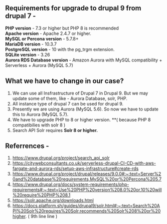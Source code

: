 ## Requirements for upgrade to drupal 9 from drupal 7 -
**PHP version** - 7.3 or higher but PHP 8 is recommended <br/>
**Apache version** - Apache 2.4.7 or higher. <br/>
**MySQL or Percona version** -  5.7.8+ <br/>
**MariaDB version** - 10.3.7 <br/>
**PostgreSQL version** - 10 with the pg_trgm extension. <br/>
**SQLite version** - 3.26 <br/>
**Aurora RDS Database version** - Amazon Aurora with MySQL compatibility + Serverless + Aurora (MySQL 5.7)

## What we have to change in our case?
1) We can use all Insfrastructure of Drupal 7 in Drupal 9. But we may update some of them, like - Aurora Database, solr, PHP.
2) All instance type of drupal 7 can be used for drupal 9.
3) Presently we are using  Aurora (MySQL 5.6). So now we have to update this to Aurora (MySQL 5.7).
4) We have to upgrade PHP to 8 or higher version. **( because PHP 8 compatibilies with solr 8 )
5) Search API Solr requires **Solr 8 or higher.**


## Referrences -
1) https://www.drupal.org/project/search_api_solr <br/>
2) https://citywebconsultants.co.uk/serverless-drupal-CI-CD-with-aws-fargate-and-aurora-rds/setup-aws-infrastructure#create-rds <br/>
3) https://www.drupal.org/project/drupal/releases/9.0.0#:~:text=Server%20and%20database%20requirements,MySQL%20or%20Percona%205.7 <br/>
4) https://www.drupal.org/docs/system-requirements/php-requirements#:~:text=Use%20PHP%20version%208.0%20or,10%20will%20require%20PHP%208.1 <br/>
5) https://solr.apache.org/downloads.html <br/>
6) https://docs.platform.sh/guides/drupal9/solr.html#:~:text=Search%20API%20Solr%20requires%20Solr,recommends%20Solr%208%20or%20higher.  ( 9th line line )
